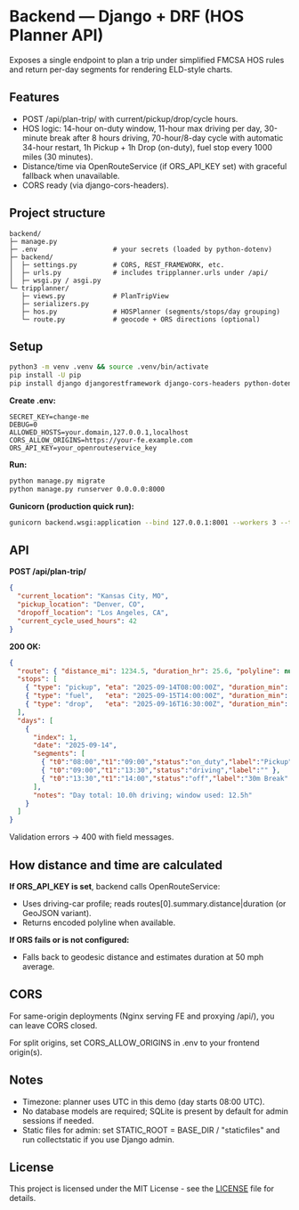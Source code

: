 # Backend — Django + DRF (HOS Planner API)

Exposes a single endpoint to plan a trip under simplified FMCSA HOS rules and return per-day segments for rendering ELD-style charts.

## Features

- POST /api/plan-trip/ with current/pickup/drop/cycle hours.
- HOS logic: 14-hour on-duty window, 11-hour max driving per day, 30-minute break after 8 hours driving, 70-hour/8-day cycle with automatic 34-hour restart, 1h Pickup + 1h Drop (on-duty), fuel stop every 1000 miles (30 minutes).
- Distance/time via OpenRouteService (if ORS_API_KEY set) with graceful fallback when unavailable.
- CORS ready (via django-cors-headers).

## Project structure
```
backend/
├─ manage.py
├─ .env                   # your secrets (loaded by python-dotenv)
├─ backend/
│  ├─ settings.py         # CORS, REST_FRAMEWORK, etc.
│  ├─ urls.py             # includes tripplanner.urls under /api/
│  ├─ wsgi.py / asgi.py
└─ tripplanner/
   ├─ views.py            # PlanTripView
   ├─ serializers.py
   ├─ hos.py              # HOSPlanner (segments/stops/day grouping)
   └─ route.py            # geocode + ORS directions (optional)
```

## Setup
```bash
python3 -m venv .venv && source .venv/bin/activate
pip install -U pip
pip install django djangorestframework django-cors-headers python-dotenv requests gunicorn
```

**Create .env:**

```
SECRET_KEY=change-me
DEBUG=0
ALLOWED_HOSTS=your.domain,127.0.0.1,localhost
CORS_ALLOW_ORIGINS=https://your-fe.example.com
ORS_API_KEY=your_openrouteservice_key
```

**Run:**

```bash
python manage.py migrate
python manage.py runserver 0.0.0.0:8000
```

**Gunicorn (production quick run):**

```bash
gunicorn backend.wsgi:application --bind 127.0.0.1:8001 --workers 3 --timeout 60
```

## API

**POST /api/plan-trip/**

```json
{
  "current_location": "Kansas City, MO",
  "pickup_location": "Denver, CO",
  "dropoff_location": "Los Angeles, CA",
  "current_cycle_used_hours": 42
}
```

**200 OK:**

```json
{
  "route": { "distance_mi": 1234.5, "duration_hr": 25.6, "polyline": null },
  "stops": [
    { "type": "pickup", "eta": "2025-09-14T08:00:00Z", "duration_min": 60 },
    { "type": "fuel",   "eta": "2025-09-15T14:00:00Z", "duration_min": 30 },
    { "type": "drop",   "eta": "2025-09-16T16:30:00Z", "duration_min": 60 }
  ],
  "days": [
    {
      "index": 1,
      "date": "2025-09-14",
      "segments": [
        { "t0":"08:00","t1":"09:00","status":"on_duty","label":"Pickup" },
        { "t0":"09:00","t1":"13:30","status":"driving","label":"" },
        { "t0":"13:30","t1":"14:00","status":"off","label":"30m Break" }
      ],
      "notes": "Day total: 10.0h driving; window used: 12.5h"
    }
  ]
}
```

Validation errors → 400 with field messages.

## How distance and time are calculated

**If ORS_API_KEY is set**, backend calls OpenRouteService:

- Uses driving-car profile; reads routes[0].summary.distance|duration (or GeoJSON variant).
- Returns encoded polyline when available.

**If ORS fails or is not configured:**

- Falls back to geodesic distance and estimates duration at 50 mph average.

## CORS

For same-origin deployments (Nginx serving FE and proxying /api/), you can leave CORS closed.

For split origins, set CORS_ALLOW_ORIGINS in .env to your frontend origin(s).

## Notes

- Timezone: planner uses UTC in this demo (day starts 08:00 UTC).
- No database models are required; SQLite is present by default for admin sessions if needed.
- Static files for admin: set STATIC_ROOT = BASE_DIR / "staticfiles" and run collectstatic if you use Django admin.

## License

This project is licensed under the MIT License - see the [LICENSE](LICENSE) file for details.